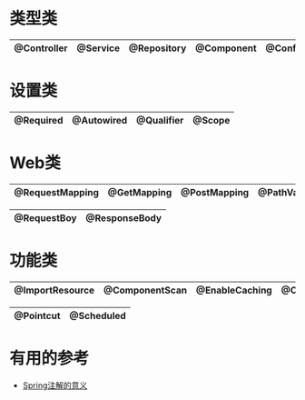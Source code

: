 
# 类型类

@Controller|@Service|@Repository|@Component|@Configuration|@Bean|
---|---|---|---|---|---|

# 设置类

@Required|@Autowired|@Qualifier|@Scope|
---|---|---|---|

# Web类

@RequestMapping|@GetMapping|@PostMapping|@PathVariable|@RequestParam|
---|---|---|---|---|

@RequestBoy|@ResponseBody|
---|---|

# 功能类

@ImportResource|@ComponentScan|@EnableCaching|@Cacheable|@Transactional|@Aspect|
---|---|---|---|---|---|

@Pointcut|@Scheduled|
---|---|


# 有用的参考

*  [Spring注解的意义](https://www.cnblogs.com/xiaoxi/p/5935009.html)
